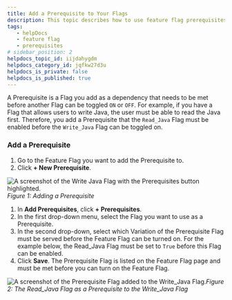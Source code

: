 ```yaml
---
title: Add a Prerequisite to Your Flags
description: This topic describes how to use feature flag prerequisites to enable or disable features based on different flag states.
tags: 
   - helpDocs
   - feature flag
   - prerequisites
# sidebar_position: 2
helpdocs_topic_id: iijdahygdm
helpdocs_category_id: jqfkw27d3u
helpdocs_is_private: false
helpdocs_is_published: true
---
```


A Prerequisite is a Flag you add as a dependency that needs to be met before another Flag can be toggled `ON` or `OFF`. For example, if you have a Flag that allows users to write Java, the user must be able to read the Java first. Therefore, you add a Prerequisite that the `Read_Java` Flag must be enabled before the `Write_Java` Flag can be toggled on. 

### Add a Prerequisite

1. Go to the Feature Flag you want to add the Prerequisite to.
2. Click **+ New Prerequisite**.

![A screenshot of the Write Java Flag with the Prerequisites button highlighted.](https://files.helpdocs.io/kw8ldg1itf/articles/iijdahygdm/1657796522532/screenshot-2022-07-14-at-12-01-19.png)*Figure 1: Adding a Prerequisite*

1. In **Add Prerequisites**, click **+ Prerequisites**.
2. In the first drop-down menu, select the Flag you want to use as a Prerequisite.
3. In the second drop-down, select which Variation of the Prerequisite Flag must be served before the Feature Flag can be turned on. For the example below, the Read\_Java Flag must be set to `True` before this Flag can be enabled.
4. Click **Save**. The Prerequisite Flag is listed on the Feature Flag page and must be met before you can turn on the Feature Flag.

![A screenshot of the Prerequisite Flag added to the Write_Java Flag.](https://files.helpdocs.io/kw8ldg1itf/articles/iijdahygdm/1657796709480/screenshot-2022-07-14-at-12-04-25.png)*Figure 2: The Read\_Java Flag as a Prerequisite to the Write\_Java Flag*

